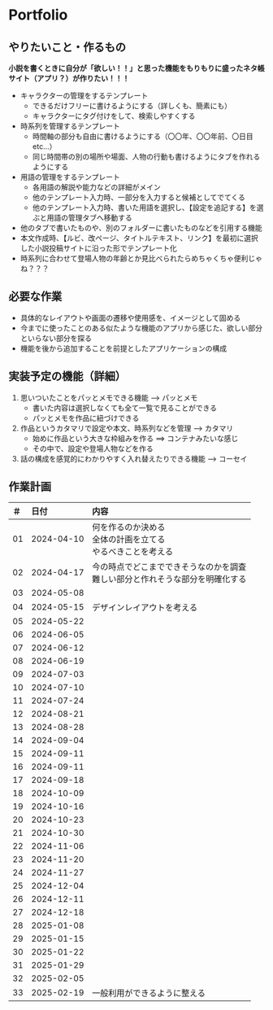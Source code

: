 # Portfolio

## やりたいこと・作るもの
**小説を書くときに自分が「欲しい！！」と思った機能をもりもりに盛ったネタ帳サイト（アプリ？）が作りたい！！！**
+ キャラクターの管理をするテンプレート
  * できるだけフリーに書けるようにする（詳しくも、簡素にも）
  * キャラクターにタグ付けをして、検索しやすくする
+ 時系列を管理するテンプレート
  * 時間軸の部分も自由に書けるようにする（〇〇年、〇〇年前、〇日目etc…）
  * 同じ時間帯の別の場所や場面、人物の行動も書けるようにタブを作れるようにする
+ 用語の管理をするテンプレート
  * 各用語の解説や能力などの詳細がメイン
  * 他のテンプレート入力時、一部分を入力すると候補としてでてくる
  * 他のテンプレート入力時、書いた用語を選択し、【設定を追記する】を選ぶと用語の管理タブへ移動する
+ 他のタブで書いたものや、別のフォルダーに書いたものなどを引用する機能
+ 本文作成時、【ルビ、改ページ、タイトルテキスト、リンク】を最初に選択した小説投稿サイトに沿った形でテンプレート化
+ 時系列に合わせて登場人物の年齢とか見比べられたらめちゃくちゃ便利じゃね？？？


## 必要な作業
+ 具体的なレイアウトや画面の遷移や使用感を、イメージとして固める
+ 今までに使ったことのある似たような機能のアプリから感じた、欲しい部分といらない部分を探る
+ 機能を後から追加することを前提としたアプリケーションの構成


## 実装予定の機能（詳細）
1. 思いついたことをパッとメモできる機能 --> パッとメモ
   + 書いた内容は選択しなくても全て一覧で見ることができる
   + パッとメモを作品に紐づけできる
2. 作品というカタマリで設定や本文、時系列などを管理 --> カタマリ
   + 始めに作品という大きな枠組みを作る ==> コンテナみたいな感じ
   + その中で、設定や登場人物などを作る
3. 話の構成を感覚的にわかりやすく入れ替えたりできる機能 --> コーセイ


## 作業計画

| ＃ | 日付 | 内容 |
|:---|:---|:---|
| 01 | 2024-04-10 | 何を作るのか決める <br> 全体の計画を立てる <br> やるべきことを考える |
| 02 | 2024-04-17 | 今の時点でどこまでできそうなのかを調査 <br> 難しい部分と作れそうな部分を明確化する |
| 03 | 2024-05-08 |  |
| 04 | 2024-05-15 | デザインレイアウトを考える |
| 05 | 2024-05-22 |  |
| 06 | 2024-06-05 |  |
| 07 | 2024-06-12 |  |
| 08 | 2024-06-19 |  |
| 09 | 2024-07-03 |  |
| 10 | 2024-07-10 |  |
| 11 | 2024-07-24 |  |
| 12 | 2024-08-21 |  |
| 13 | 2024-08-28 |  |
| 14 | 2024-09-04 |  |
| 15 | 2024-09-11 |  |
| 16 | 2024-09-11 |  |
| 17 | 2024-09-18 |  |
| 18 | 2024-10-09 |  |
| 19 | 2024-10-16 |  |
| 20 | 2024-10-23 |  |
| 21 | 2024-10-30 |  |
| 22 | 2024-11-06 |  |
| 23 | 2024-11-20 |  |
| 24 | 2024-11-27 |  |
| 25 | 2024-12-04 |  |
| 26 | 2024-12-11 |  |
| 27 | 2024-12-18 |  |
| 28 | 2025-01-08 |  |
| 29 | 2025-01-15 |  |
| 30 | 2025-01-22 |  |
| 31 | 2025-01-29 |  |
| 32 | 2025-02-05 |  |
| 33 | 2025-02-19 | 一般利用ができるように整える |
